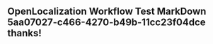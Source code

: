 <properties
ms.topic="hero-topic"
ms.test1="hero-topic"
ms.test2="test"/>


## OpenLocalization Workflow Test MarkDown 5aa07027-c466-4270-b49b-11cc23f04dce thanks!



<!--HONumber=Sep16_HO1-->



